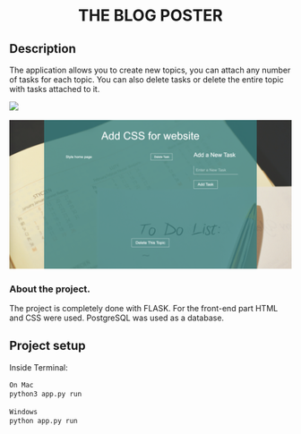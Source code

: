 <h1 align="center">THE BLOG POSTER</h1>

## Description
The application allows you to create new topics, you can attach any number of tasks for each topic. You can also delete tasks or delete the entire topic with tasks attached to it.

<p align="center">

![](imgs/1.png)

![](imgs/2.png)

</p>

### About the project.
The project is completely done with FLASK. For the front-end part HTML and CSS were used. PostgreSQL was used as a database.

## Project setup

Inside Terminal:

```
On Mac
python3 app.py run

Windows
python app.py run
```